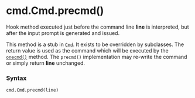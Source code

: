# cmd.Cmd.precmd()

Hook method executed just before the command line **line** is interpreted, but after the input prompt is generated and issued.

This method is a stub in [`Cmd`](/modules/cmd/Cmd/). It exists to be overridden by subclasses. The return value is used as the command which will be executed by the [`onecmd()`](/modules/cmd/Cmd/onecmd.md) method. The `precmd()` implementation may re-write the command or simply return **line** unchanged.

### Syntax

```python
cmd.Cmd.precmd(line)
```
